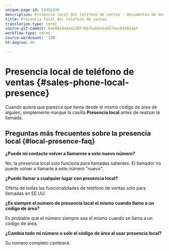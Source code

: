 ```yaml
---
unique-page-id: 14352436
description: Presencia local del teléfono de ventas - Documentos de marketing - Documentación del producto
title: Presencia local del teléfono de ventas
translation-type: tm+mt
source-git-commit: 6ae882dddda220f7067babbe5a057eec82601abf
workflow-type: tm+mt
source-wordcount: '139'
ht-degree: 0%

---
```



# Presencia local de teléfono de ventas {#sales-phone-local-presence}

Cuando quiera que parezca que llama desde el mismo código de área de alguien, simplemente marque la casilla **Presencia local** antes de realizar la llamada.

## Preguntas más frecuentes sobre la presencia local {#local-presence-faq}

**¿Puede mi contacto volver a llamarme a este nuevo número?**

No, la presencia local solo funciona para llamadas salientes. El llamador no puede volver a llamarle a este número &quot;nuevo&quot;.

**¿Puedo llamar a cualquier lugar con presencia local?**

Oferta de todas las funcionalidades de teléfono de ventas sólo para llamadas en EE.UU.

**¿Es siempre el número de presencia local el mismo cuando llamo a un código de área?**

Es probable que el número siempre sea el mismo cuando se llama a un código de área.

**¿Cambia todo mi número o solo el código de área al usar presencia local?**

Su número completo cambiará.
